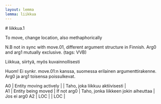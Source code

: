```yaml
---
layout: lemma
lemma: liikkua
---
```


<div class="sense">
# <span class="sensename">liikkua.1</span>

<span class="description">To move, change location, also methaphorically</span>

N.B not in sync with move.01, different argument structure in Finnish. Arg0 and arg1 mutually exclusive. (tags: VVB)

<span class="description">Liikkua, siirtyä, myös kuvainnollisesti</span>

Huom! Ei synkr. move.01:n kanssa, suomessa erilainen argumenttirakenne. Arg0 ja arg1 toisensa poissulkevat.

A0 | Entity moving actively |   | Taho, joka liikkuu aktiivisesti |  
A1 | Entity being moved | If not arg0 | Taho, jonka liikkeen jokin aiheuttaa | Jos ei arg0
A2 | LOC |   | LOC |  

</div>


